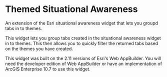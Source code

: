 # Themed Situational Awareness
An extension of the Esri situational awareness widget that lets you groupd tabs in to themes.

This widget lets you group tabs created in the situational awareness widget in to themes. This then allows you to quickly filter the returned tabs based on the themes you have created.

This widget was built on the 2.11 versions of Esri's Web AppBuilder. You will need the developer edition of Web AppBuilder or have an implementation of ArcGIS Enterprise 10.7 to use this widget.

